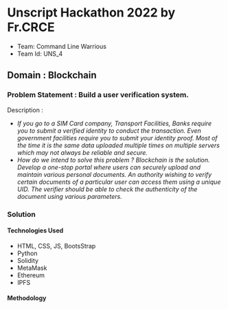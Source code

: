 # Unscript Hackathon 2022 by Fr.CRCE
- Team: Command Line Warrious
- Team Id: UNS_4
## Domain : Blockchain
### Problem Statement : Build a user verification system.
Description : 
- *If you go to a SIM Card company, Transport Facilities, Banks require you to submit a verified identity to conduct the transaction. 
Even government facilities require you to submit your identity proof. 
Most of the time it is the same data uploaded multiple times on multiple servers which may not always be reliable and secure.*
- *How do we intend to solve this problem ? Blockchain is the solution. Develop a one-stop portal where users can securely upload and maintain various personal documents. 
An authority wishing to verify certain documents of a particular user can access them using a unique UID. 
The verifier should be able to check the authenticity of the document using various parameters.*

### Solution

#### Technologies Used
- HTML, CSS, JS, BootsStrap
- Python
- Solidity
- MetaMask
- Ethereum
- IPFS

#### Methodology

